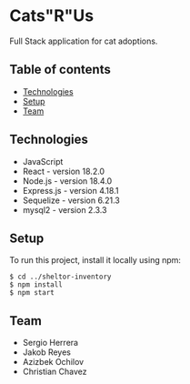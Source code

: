 # Cats"R"Us

Full Stack application for cat adoptions.

## Table of contents
- [Technologies](#technologies)
- [Setup](#setup)
- [Team](#team)

## Technologies

- JavaScript
- React - version 18.2.0
- Node.js - version 18.4.0
- Express.js - version 4.18.1
- Sequelize - version 6.21.3
- mysql2 - version 2.3.3

## Setup

To run this project, install it locally using npm:
```
$ cd ../sheltor-inventory
$ npm install
$ npm start
```

## Team

- Sergio Herrera
- Jakob Reyes
- Azizbek Ochilov
- Christian Chavez
